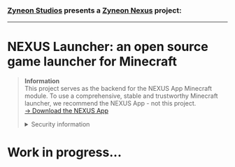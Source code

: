 ### [Zyneon Studios](https://www.zyneonstudios.com/) presents a [Zyneon Nexus](https://nexus.zyneonstudios.com) project:

- - -
# NEXUS Launcher: an open source game launcher for Minecraft

> __**Information**__
> <br>This project serves as the backend for the NEXUS App Minecraft module. To use a comprehensive, stable and trustworthy Minecraft launcher, we recommend the NEXUS App - not this project.
> <br>[→ Download the NEXUS App](https://nexus.zyneonstudios.com/application)
> <details>
> <summary>Security information</summary>
> 
> For security reasons, we recommend downloading this project only from https://github.com/zyneonstudios/nexus-launcher and https://nexus.zyneonstudios.com. We assume no liability for the program if it has been downloaded from elsewhere.
> </details>

# Work in progress...
